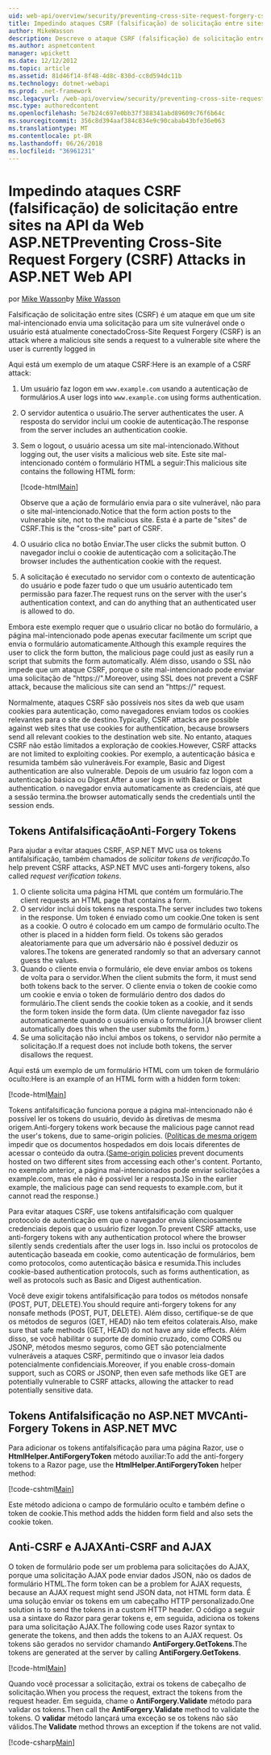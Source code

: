 ```yaml
---
uid: web-api/overview/security/preventing-cross-site-request-forgery-csrf-attacks
title: Impedindo ataques CSRF (falsificação) de solicitação entre sites na API da Web ASP.NET | Microsoft Docs
author: MikeWasson
description: Descreve o ataque CSRF (falsificação) de solicitação entre sites e como implementar medidas de anti-CSRF na API da Web do ASP.NET.
ms.author: aspnetcontent
manager: wpickett
ms.date: 12/12/2012
ms.topic: article
ms.assetid: 81d46f14-8f48-4d8c-830d-cc8d594dc11b
ms.technology: dotnet-webapi
ms.prod: .net-framework
msc.legacyurl: /web-api/overview/security/preventing-cross-site-request-forgery-csrf-attacks
msc.type: authoredcontent
ms.openlocfilehash: 5e7b24c697e0bb37f388341abd89609c76f6b64c
ms.sourcegitcommit: 356c8d394aaf384c834e9c90cabab43bfe36e063
ms.translationtype: MT
ms.contentlocale: pt-BR
ms.lasthandoff: 06/26/2018
ms.locfileid: "36961231"
---
```

<a name="preventing-cross-site-request-forgery-csrf-attacks-in-aspnet-web-api"></a><span data-ttu-id="e8ba4-103">Impedindo ataques CSRF (falsificação) de solicitação entre sites na API da Web ASP.NET</span><span class="sxs-lookup"><span data-stu-id="e8ba4-103">Preventing Cross-Site Request Forgery (CSRF) Attacks in ASP.NET Web API</span></span>
====================
<span data-ttu-id="e8ba4-104">por [Mike Wasson](https://github.com/MikeWasson)</span><span class="sxs-lookup"><span data-stu-id="e8ba4-104">by [Mike Wasson](https://github.com/MikeWasson)</span></span>

<span data-ttu-id="e8ba4-105">Falsificação de solicitação entre sites (CSRF) é um ataque em que um site mal-intencionado envia uma solicitação para um site vulnerável onde o usuário está atualmente conectado</span><span class="sxs-lookup"><span data-stu-id="e8ba4-105">Cross-Site Request Forgery (CSRF) is an attack where a malicious site sends a request to a vulnerable site where the user is currently logged in</span></span>

<span data-ttu-id="e8ba4-106">Aqui está um exemplo de um ataque CSRF:</span><span class="sxs-lookup"><span data-stu-id="e8ba4-106">Here is an example of a CSRF attack:</span></span>

1. <span data-ttu-id="e8ba4-107">Um usuário faz logon em `www.example.com` usando a autenticação de formulários.</span><span class="sxs-lookup"><span data-stu-id="e8ba4-107">A user logs into `www.example.com` using forms authentication.</span></span>
2. <span data-ttu-id="e8ba4-108">O servidor autentica o usuário.</span><span class="sxs-lookup"><span data-stu-id="e8ba4-108">The server authenticates the user.</span></span> <span data-ttu-id="e8ba4-109">A resposta do servidor inclui um cookie de autenticação.</span><span class="sxs-lookup"><span data-stu-id="e8ba4-109">The response from the server includes an authentication cookie.</span></span>
3. <span data-ttu-id="e8ba4-110">Sem o logout, o usuário acessa um site mal-intencionado.</span><span class="sxs-lookup"><span data-stu-id="e8ba4-110">Without logging out, the user visits a malicious web site.</span></span> <span data-ttu-id="e8ba4-111">Este site mal-intencionado contém o formulário HTML a seguir:</span><span class="sxs-lookup"><span data-stu-id="e8ba4-111">This malicious site contains the following HTML form:</span></span> 

    [!code-html[Main](preventing-cross-site-request-forgery-csrf-attacks/samples/sample1.html)]

    <span data-ttu-id="e8ba4-112">Observe que a ação de formulário envia para o site vulnerável, não para o site mal-intencionado.</span><span class="sxs-lookup"><span data-stu-id="e8ba4-112">Notice that the form action posts to the vulnerable site, not to the malicious site.</span></span> <span data-ttu-id="e8ba4-113">Esta é a parte de "sites" de CSRF.</span><span class="sxs-lookup"><span data-stu-id="e8ba4-113">This is the "cross-site" part of CSRF.</span></span>
4. <span data-ttu-id="e8ba4-114">O usuário clica no botão Enviar.</span><span class="sxs-lookup"><span data-stu-id="e8ba4-114">The user clicks the submit button.</span></span> <span data-ttu-id="e8ba4-115">O navegador inclui o cookie de autenticação com a solicitação.</span><span class="sxs-lookup"><span data-stu-id="e8ba4-115">The browser includes the authentication cookie with the request.</span></span>
5. <span data-ttu-id="e8ba4-116">A solicitação é executado no servidor com o contexto de autenticação do usuário e pode fazer tudo o que um usuário autenticado tem permissão para fazer.</span><span class="sxs-lookup"><span data-stu-id="e8ba4-116">The request runs on the server with the user's authentication context, and can do anything that an authenticated user is allowed to do.</span></span>

<span data-ttu-id="e8ba4-117">Embora este exemplo requer que o usuário clicar no botão do formulário, a página mal-intencionado pode apenas executar facilmente um script que envia o formulário automaticamente.</span><span class="sxs-lookup"><span data-stu-id="e8ba4-117">Although this example requires the user to click the form button, the malicious page could just as easily run a script that submits the form automatically.</span></span> <span data-ttu-id="e8ba4-118">Além disso, usando o SSL não impede que um ataque CSRF, porque o site mal-intencionado pode enviar uma solicitação de "https://".</span><span class="sxs-lookup"><span data-stu-id="e8ba4-118">Moreover, using SSL does not prevent a CSRF attack, because the malicious site can send an "https://" request.</span></span>

<span data-ttu-id="e8ba4-119">Normalmente, ataques CSRF são possíveis nos sites da web que usam cookies para autenticação, como navegadores enviam todos os cookies relevantes para o site de destino.</span><span class="sxs-lookup"><span data-stu-id="e8ba4-119">Typically, CSRF attacks are possible against web sites that use cookies for authentication, because browsers send all relevant cookies to the destination web site.</span></span> <span data-ttu-id="e8ba4-120">No entanto, ataques CSRF não estão limitados a exploração de cookies.</span><span class="sxs-lookup"><span data-stu-id="e8ba4-120">However, CSRF attacks are not limited to exploiting cookies.</span></span> <span data-ttu-id="e8ba4-121">Por exemplo, a autenticação básica e resumida também são vulneráveis.</span><span class="sxs-lookup"><span data-stu-id="e8ba4-121">For example, Basic and Digest authentication are also vulnerable.</span></span> <span data-ttu-id="e8ba4-122">Depois de um usuário faz logon com a autenticação básica ou Digest.</span><span class="sxs-lookup"><span data-stu-id="e8ba4-122">After a user logs in with Basic or Digest authentication.</span></span> <span data-ttu-id="e8ba4-123">o navegador envia automaticamente as credenciais, até que a sessão termina.</span><span class="sxs-lookup"><span data-stu-id="e8ba4-123">the browser automatically sends the credentials until the session ends.</span></span>

## <a name="anti-forgery-tokens"></a><span data-ttu-id="e8ba4-124">Tokens Antifalsificação</span><span class="sxs-lookup"><span data-stu-id="e8ba4-124">Anti-Forgery Tokens</span></span>

<span data-ttu-id="e8ba4-125">Para ajudar a evitar ataques CSRF, ASP.NET MVC usa os tokens antifalsificação, também chamados de *solicitar tokens de verificação*.</span><span class="sxs-lookup"><span data-stu-id="e8ba4-125">To help prevent CSRF attacks, ASP.NET MVC uses anti-forgery tokens, also called *request verification tokens*.</span></span>

1. <span data-ttu-id="e8ba4-126">O cliente solicita uma página HTML que contém um formulário.</span><span class="sxs-lookup"><span data-stu-id="e8ba4-126">The client requests an HTML page that contains a form.</span></span>
2. <span data-ttu-id="e8ba4-127">O servidor inclui dois tokens na resposta.</span><span class="sxs-lookup"><span data-stu-id="e8ba4-127">The server includes two tokens in the response.</span></span> <span data-ttu-id="e8ba4-128">Um token é enviado como um cookie.</span><span class="sxs-lookup"><span data-stu-id="e8ba4-128">One token is sent as a cookie.</span></span> <span data-ttu-id="e8ba4-129">O outro é colocado em um campo de formulário oculto.</span><span class="sxs-lookup"><span data-stu-id="e8ba4-129">The other is placed in a hidden form field.</span></span> <span data-ttu-id="e8ba4-130">Os tokens são gerados aleatoriamente para que um adversário não é possível deduzir os valores.</span><span class="sxs-lookup"><span data-stu-id="e8ba4-130">The tokens are generated randomly so that an adversary cannot guess the values.</span></span>
3. <span data-ttu-id="e8ba4-131">Quando o cliente envia o formulário, ele deve enviar ambos os tokens de volta para o servidor.</span><span class="sxs-lookup"><span data-stu-id="e8ba4-131">When the client submits the form, it must send both tokens back to the server.</span></span> <span data-ttu-id="e8ba4-132">O cliente envia o token de cookie como um cookie e envia o token de formulário dentro dos dados do formulário.</span><span class="sxs-lookup"><span data-stu-id="e8ba4-132">The client sends the cookie token as a cookie, and it sends the form token inside the form data.</span></span> <span data-ttu-id="e8ba4-133">(Um cliente navegador faz isso automaticamente quando o usuário envia o formulário.)</span><span class="sxs-lookup"><span data-stu-id="e8ba4-133">(A browser client automatically does this when the user submits the form.)</span></span>
4. <span data-ttu-id="e8ba4-134">Se uma solicitação não inclui ambos os tokens, o servidor não permite a solicitação.</span><span class="sxs-lookup"><span data-stu-id="e8ba4-134">If a request does not include both tokens, the server disallows the request.</span></span>

<span data-ttu-id="e8ba4-135">Aqui está um exemplo de um formulário HTML com um token de formulário oculto:</span><span class="sxs-lookup"><span data-stu-id="e8ba4-135">Here is an example of an HTML form with a hidden form token:</span></span>

[!code-html[Main](preventing-cross-site-request-forgery-csrf-attacks/samples/sample2.html)]

<span data-ttu-id="e8ba4-136">Tokens antifalsificação funciona porque a página mal-intencionado não é possível ler os tokens do usuário, devido às diretivas de mesma origem.</span><span class="sxs-lookup"><span data-stu-id="e8ba4-136">Anti-forgery tokens work because the malicious page cannot read the user's tokens, due to same-origin policies.</span></span> <span data-ttu-id="e8ba4-137">([Políticas de mesma origem](http://www.w3.org/Security/wiki/Same_Origin_Policy) impedir que os documentos hospedados em dois locais diferentes de acessar o conteúdo da outra.</span><span class="sxs-lookup"><span data-stu-id="e8ba4-137">([Same-origin policies](http://www.w3.org/Security/wiki/Same_Origin_Policy) prevent documents hosted on two different sites from accessing each other's content.</span></span> <span data-ttu-id="e8ba4-138">Portanto, no exemplo anterior, a página mal-intencionados pode enviar solicitações a example.com, mas ele não é possível ler a resposta.)</span><span class="sxs-lookup"><span data-stu-id="e8ba4-138">So in the earlier example, the malicious page can send requests to example.com, but it cannot read the response.)</span></span>

<span data-ttu-id="e8ba4-139">Para evitar ataques CSRF, use tokens antifalsificação com qualquer protocolo de autenticação em que o navegador envia silenciosamente credenciais depois que o usuário fizer logon.</span><span class="sxs-lookup"><span data-stu-id="e8ba4-139">To prevent CSRF attacks, use anti-forgery tokens with any authentication protocol where the browser silently sends credentials after the user logs in.</span></span> <span data-ttu-id="e8ba4-140">Isso inclui os protocolos de autenticação baseada em cookie, como autenticação de formulários, bem como protocolos, como autenticação básica e resumida.</span><span class="sxs-lookup"><span data-stu-id="e8ba4-140">This includes cookie-based authentication protocols, such as forms authentication, as well as protocols such as Basic and Digest authentication.</span></span>

<span data-ttu-id="e8ba4-141">Você deve exigir tokens antifalsificação para todos os métodos nonsafe (POST, PUT, DELETE).</span><span class="sxs-lookup"><span data-stu-id="e8ba4-141">You should require anti-forgery tokens for any nonsafe methods (POST, PUT, DELETE).</span></span> <span data-ttu-id="e8ba4-142">Além disso, certifique-se de que os métodos de seguros (GET, HEAD) não tem efeitos colaterais.</span><span class="sxs-lookup"><span data-stu-id="e8ba4-142">Also, make sure that safe methods (GET, HEAD) do not have any side effects.</span></span> <span data-ttu-id="e8ba4-143">Além disso, se você habilitar o suporte de domínio cruzado, como CORS ou JSONP, métodos mesmo seguros, como GET são potencialmente vulneráveis a ataques CSRF, permitindo que o invasor leia dados potencialmente confidenciais.</span><span class="sxs-lookup"><span data-stu-id="e8ba4-143">Moreover, if you enable cross-domain support, such as CORS or JSONP, then even safe methods like GET are potentially vulnerable to CSRF attacks, allowing the attacker to read potentially sensitive data.</span></span>

## <a name="anti-forgery-tokens-in-aspnet-mvc"></a><span data-ttu-id="e8ba4-144">Tokens Antifalsificação no ASP.NET MVC</span><span class="sxs-lookup"><span data-stu-id="e8ba4-144">Anti-Forgery Tokens in ASP.NET MVC</span></span>

<span data-ttu-id="e8ba4-145">Para adicionar os tokens antifalsificação para uma página Razor, use o **HtmlHelper.AntiForgeryToken** método auxiliar:</span><span class="sxs-lookup"><span data-stu-id="e8ba4-145">To add the anti-forgery tokens to a Razor page, use the **HtmlHelper.AntiForgeryToken** helper method:</span></span>

[!code-cshtml[Main](preventing-cross-site-request-forgery-csrf-attacks/samples/sample3.cshtml)]

<span data-ttu-id="e8ba4-146">Este método adiciona o campo de formulário oculto e também define o token de cookie.</span><span class="sxs-lookup"><span data-stu-id="e8ba4-146">This method adds the hidden form field and also sets the cookie token.</span></span>

## <a name="anti-csrf-and-ajax"></a><span data-ttu-id="e8ba4-147">Anti-CSRF e AJAX</span><span class="sxs-lookup"><span data-stu-id="e8ba4-147">Anti-CSRF and AJAX</span></span>

<span data-ttu-id="e8ba4-148">O token de formulário pode ser um problema para solicitações do AJAX, porque uma solicitação AJAX pode enviar dados JSON, não os dados de formulário HTML.</span><span class="sxs-lookup"><span data-stu-id="e8ba4-148">The form token can be a problem for AJAX requests, because an AJAX request might send JSON data, not HTML form data.</span></span> <span data-ttu-id="e8ba4-149">É uma solução enviar os tokens em um cabeçalho HTTP personalizado.</span><span class="sxs-lookup"><span data-stu-id="e8ba4-149">One solution is to send the tokens in a custom HTTP header.</span></span> <span data-ttu-id="e8ba4-150">O código a seguir usa a sintaxe do Razor para gerar tokens e, em seguida, adiciona os tokens para uma solicitação AJAX.</span><span class="sxs-lookup"><span data-stu-id="e8ba4-150">The following code uses Razor syntax to generate the tokens, and then adds the tokens to an AJAX request.</span></span> <span data-ttu-id="e8ba4-151">Os tokens são gerados no servidor chamando **AntiForgery.GetTokens**.</span><span class="sxs-lookup"><span data-stu-id="e8ba4-151">The tokens are generated at the server by calling **AntiForgery.GetTokens**.</span></span>

[!code-html[Main](preventing-cross-site-request-forgery-csrf-attacks/samples/sample4.html)]

<span data-ttu-id="e8ba4-152">Quando você processar a solicitação, extrai os tokens de cabeçalho de solicitação.</span><span class="sxs-lookup"><span data-stu-id="e8ba4-152">When you process the request, extract the tokens from the request header.</span></span> <span data-ttu-id="e8ba4-153">Em seguida, chame o **AntiForgery.Validate** método para validar os tokens.</span><span class="sxs-lookup"><span data-stu-id="e8ba4-153">Then call the **AntiForgery.Validate** method to validate the tokens.</span></span> <span data-ttu-id="e8ba4-154">O **validar** método lançará uma exceção se os tokens não são válidos.</span><span class="sxs-lookup"><span data-stu-id="e8ba4-154">The **Validate** method throws an exception if the tokens are not valid.</span></span>

[!code-csharp[Main](preventing-cross-site-request-forgery-csrf-attacks/samples/sample5.cs)]
